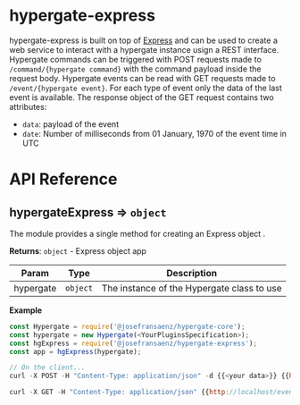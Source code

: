 # hypergate-express
hypergate-express is built on top of [Express](http://expressjs.com)
and can be used to create a web service to interact  with a hypergate instance usign a REST interface.
Hypergate commands can be triggered with POST requests made to `/command/{hypergate command}` with the command 
payload inside the request body. Hypergate events can be read with GET requests made to `/event/{hypergate event}`. 
For each type of event only the data of the last event is available. The response object of the GET request contains two attributes:

* `data`: payload of the event
* `date`: Number of milliseconds from 01 January, 1970 of the event time in UTC 


# API Reference

<a name="module_hypergateExpress"></a>

## hypergateExpress ⇒ <code>object</code>
The module provides a single method for creating an Express object .

**Returns**: <code>object</code> - Express object app  

| Param | Type | Description |
| --- | --- | --- |
| hypergate | <code>object</code> | The instance of the Hypergate class to use |

**Example**  
```js
const Hypergate = require('@josefransaenz/hypergate-core'); 
const hypergate = new Hypergate(<YourPluginsSpecification>);
const hgExpress = require('@josefransaenz/hypergate-express');
const app = hgExpress(hypergate);

// On the client...
curl -X POST -H "Content-Type: application/json" -d {{<your data>}} {{http://localhost/command/routines/testRoutine/start}}

curl -X GET -H "Content-Type: application/json" {{http://localhost/event/routines/testRoutine/start/error}}
```
